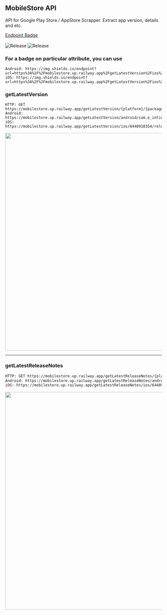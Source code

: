 ## MobileStore API
API for Google Play Store / AppStore Scrapper. Extract app version, details and etc.

[Endpoint Badge](https://shields.io/badges/endpoint-badge)
<br/><br/>
![Release](https://img.shields.io/endpoint?url=https%3A%2F%2Fmobilestore.up.railway.app%2FgetLatestVersion%2Fios%2F6448910354%2Fandroid&color=blue)
![Release](https://img.shields.io/endpoint?url=https%3A%2F%2Fmobilestore.up.railway.app%2FgetLatestVersion%2Fios%2F6448910354%2FiOS&color=blue)

### For a badge on particular attribute, you can use
```
Android: https://img.shields.io/endpoint?url=https%3A%2F%2Fmobilestore.up.railway.app%2FgetLatestVersion%2Fios%2F6448910354%2Fandroid&color=blue
iOS: https://img.shields.io/endpoint?url=https%3A%2F%2Fmobilestore.up.railway.app%2FgetLatestVersion%2Fios%2F6448910354%2FiOS&color=blue
```

### getLatestVersion
```
HTTP: GET https://mobilestore.up.railway.app/getLatestVersion/{platform}/{packageName}/{label}
Android: https://mobilestore.up.railway.app/getLatestVersion/android/com.e_intidata.MSTR_To/release 
iOS: https://mobilestore.up.railway.app/getLatestVersion/ios/6448910354/release
```
<img src="https://github.com/xDaijobu/mobilestore/assets/22674537/5949627b-03a0-46ec-b5f8-860fe261a013" height="700" />

------------------------------------------------------------------------------------------

### getLatestReleaseNotes
```sh
HTTP: GET https://mobilestore.up.railway.app/getLatestReleaseNotes/{platform}/{packageName}
Android: https://mobilestore.up.railway.app/getLatestReleaseNotes/android/com.e_intidata.MSTR_To
iOS: https://mobilestore.up.railway.app/getLatestReleaseNotes/ios/6448910354
```
<img src="https://github.com/xDaijobu/mobilestore/assets/22674537/d7c7b097-da45-4375-9457-b7ad03d4a0aa" height="700" />


